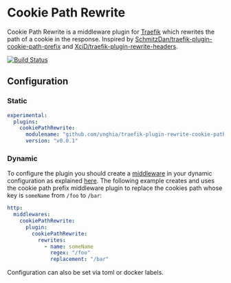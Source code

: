 # Cookie Path Rewrite

Cookie Path Rewrite is a middleware plugin for [Traefik](https://traefik.io) which rewrites the path of a cookie in the response. Inspired by [SchmitzDan/traefik-plugin-cookie-path-prefix](https://github.com/SchmitzDan/traefik-plugin-cookie-path-prefix) and [XciD/traefik-plugin-rewrite-headers](https://github.com/XciD/traefik-plugin-rewrite-headers).

[![Build Status](https://github.com/vnghia/traefik-plugin-rewrite-cookie-path/workflows/Main/badge.svg?branch=main)](https://github.com/vnghia/traefik-plugin-rewrite-cookie-path/actions)

## Configuration

### Static

```yaml
experimental:
  plugins:
    cookiePathRewrite:
      modulename: "github.com/vnghia/traefik-plugin-rewrite-cookie-path"
      version: "v0.0.1"
```

### Dynamic

To configure the  plugin you should create a [middleware](https://docs.traefik.io/middlewares/overview/) in your dynamic configuration as explained [here](https://docs.traefik.io/middlewares/overview/).
The following example creates and uses the cookie path prefix middleware plugin to replace the cookies path whose key is `someName` from `/foo` to `/bar`:

```yaml
http:
  middlewares:
    cookiePathRewrite:
      plugin:
        cookiePathRewrite:
          rewrites:
            - name: someName
              regex: "/foo"
              replacement: "/bar"
```

Configuration can also be set via toml or docker labels.
